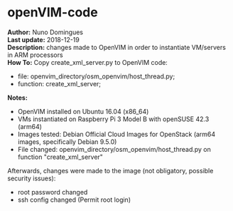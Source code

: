 # openVIM-code

**Author:** Nuno Domingues<br/>
**Last update:** 2018-12-19<br/>
**Description:** changes made to OpenVIM in order to instantiate VM/servers in ARM processors<br/>
**How To:** Copy create_xml_server.py to OpenVIM code:<br/>
* file: openvim_directory/osm_openvim/host_thread.py;<br/>
* function: create_xml_server;<br/>

**Notes:**
- OpenVIM installed on Ubuntu 16.04 (x86_64)
- VMs instantiated on Raspberry Pi 3 Model B with openSUSE 42.3 (arm64)
- Images tested: Debian Official Cloud Images for OpenStack (arm64 images, specifically Debian 9.5.0)
- File changed: openvim_directory/osm_openvim/host_thread.py on function "create_xml_server"

Afterwards, changes were made to the image (not obligatory, possible security issues):
- root password changed
- ssh config changed (Permit root login)

